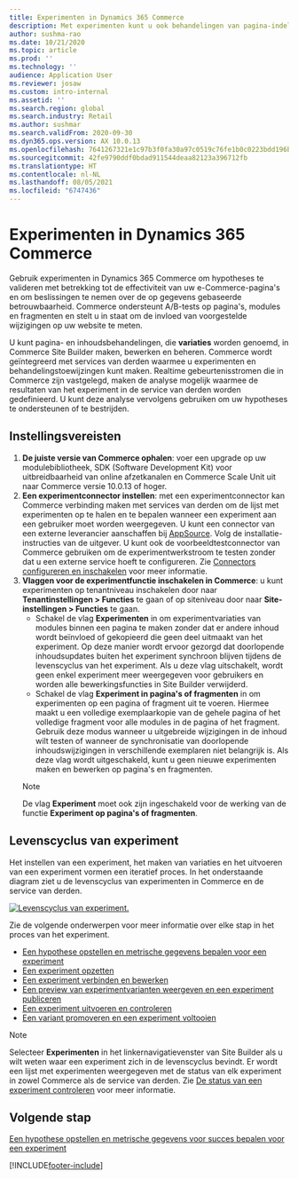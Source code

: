 ```yaml
---
title: Experimenten in Dynamics 365 Commerce
description: Met experimenten kunt u ook behandelingen van pagina-indelingen en inhoud in Site Builder maken, bewerken en beheren. Complete ondersteuning van experimenten is ingeschakeld voor e-Commerce-pagina's en -entiteiten binnen een pagina.
author: sushma-rao
ms.date: 10/21/2020
ms.topic: article
ms.prod: ''
ms.technology: ''
audience: Application User
ms.reviewer: josaw
ms.custom: intro-internal
ms.assetid: ''
ms.search.region: global
ms.search.industry: Retail
ms.author: sushmar
ms.search.validFrom: 2020-09-30
ms.dyn365.ops.version: AX 10.0.13
ms.openlocfilehash: 7641267321e1c97b3f0fa30a97c0519c76fe1b0c0223bdd196b6791d5de7cd8d
ms.sourcegitcommit: 42fe9790ddf0bdad911544deaa82123a396712fb
ms.translationtype: HT
ms.contentlocale: nl-NL
ms.lasthandoff: 08/05/2021
ms.locfileid: "6747436"
---
```

# <a name="experimentation-in-dynamics-365-commerce"></a>Experimenten in Dynamics 365 Commerce
Gebruik experimenten in Dynamics 365 Commerce om hypotheses te valideren met betrekking tot de effectiviteit van uw e-Commerce-pagina's en om beslissingen te nemen over de op gegevens gebaseerde betrouwbaarheid. Commerce ondersteunt A/B-tests op pagina's, modules en fragmenten en stelt u in staat om de invloed van voorgestelde wijzigingen op uw website te meten.

U kunt pagina- en inhoudsbehandelingen, die **variaties** worden genoemd, in Commerce Site Builder maken, bewerken en beheren. Commerce wordt geïntegreerd met services van derden waarmee u experimenten en behandelingstoewijzingen kunt maken. Realtime gebeurtenisstromen die in Commerce zijn vastgelegd, maken de analyse mogelijk waarmee de resultaten van het experiment in de service van derden worden gedefinieerd. U kunt deze analyse vervolgens gebruiken om uw hypotheses te ondersteunen of te bestrijden.

## <a name="set-up-prerequisites"></a>Instellingsvereisten
1. **De juiste versie van Commerce ophalen**: voer een upgrade op uw modulebibliotheek, SDK (Software Development Kit) voor uitbreidbaarheid van online afzetkanalen en Commerce Scale Unit uit naar Commerce versie 10.0.13 of hoger.
1. **Een experimentconnector instellen**: met een experimentconnector kan Commerce verbinding maken met services van derden om de lijst met experimenten op te halen en te bepalen wanneer een experiment aan een gebruiker moet worden weergegeven. U kunt een connector van een externe leverancier aanschaffen bij [AppSource](https://appsource.microsoft.com). Volg de installatie-instructies van de uitgever. U kunt ook de voorbeeldtestconnector van Commerce gebruiken om de experimentwerkstroom te testen zonder dat u een externe service hoeft te configureren. Zie [Connectors configureren en inschakelen](e-commerce-extensibility/connectors.md) voor meer informatie. 
1. **Vlaggen voor de experimentfunctie inschakelen in Commerce**: u kunt experimenten op tenantniveau inschakelen door naar **Tenantinstellingen > Functies** te gaan of op siteniveau door naar **Site-instellingen > Functies** te gaan.
    - Schakel de vlag **Experimenten** in om experimentvariaties van modules binnen een pagina te maken zonder dat er andere inhoud wordt beïnvloed of gekopieerd die geen deel uitmaakt van het experiment. Op deze manier wordt ervoor gezorgd dat doorlopende inhoudsupdates buiten het experiment synchroon blijven tijdens de levenscyclus van het experiment. Als u deze vlag uitschakelt, wordt geen enkel experiment meer weergegeven voor gebruikers en worden alle bewerkingsfuncties in Site Builder verwijderd.
    - Schakel de vlag **Experiment in pagina's of fragmenten** in om experimenten op een pagina of fragment uit te voeren. Hiermee maakt u een volledige exemplaarkopie van de gehele pagina of het volledige fragment voor alle modules in de pagina of het fragment. Gebruik deze modus wanneer u uitgebreide wijzigingen in de inhoud wilt testen of wanneer de synchronisatie van doorlopende inhoudswijzigingen in verschillende exemplaren niet belangrijk is. Als deze vlag wordt uitgeschakeld, kunt u geen nieuwe experimenten maken en bewerken op pagina's en fragmenten.
    > [!NOTE]
    > De vlag **Experiment** moet ook zijn ingeschakeld voor de werking van de functie **Experiment op pagina's of fragmenten**.
    
## <a name="experimentation-lifecycle"></a>Levenscyclus van experiment
Het instellen van een experiment, het maken van variaties en het uitvoeren van een experiment vormen een iteratief proces. In het onderstaande diagram ziet u de levenscyclus van experimenten in Commerce en de service van derden. 

[ ![Levenscyclus van experiment.](./media/experimentation_lifecycle.svg) ](./media/experimentation_lifecycle.svg#lightbox)

Zie de volgende onderwerpen voor meer informatie over elke stap in het proces van het experiment.
- [Een hypothese opstellen en metrische gegevens bepalen voor een experiment](experimentation-identify.md)
- [Een experiment opzetten](experimentation-setup.md)
- [Een experiment verbinden en bewerken](experimentation-connect-edit.md)
- [Een preview van experimentvarianten weergeven en een experiment publiceren](experimentation-preview-publish.md)
- [Een experiment uitvoeren en controleren](experimentation-run-monitor.md)
- [Een variant promoveren en een experiment voltooien](experimentation-review-complete.md)

> [!NOTE]
> Selecteer **Experimenten** in het linkernavigatievenster van Site Builder als u wilt weten waar een experiment zich in de levenscyclus bevindt. Er wordt een lijst met experimenten weergegeven met de status van elk experiment in zowel Commerce als de service van derden. Zie [De status van een experiment controleren](experimentation-status.md) voor meer informatie.

## <a name="next-step"></a>Volgende stap
[Een hypothese opstellen en metrische gegevens voor succes bepalen voor een experiment](experimentation-identify.md) 


[!INCLUDE[footer-include](../includes/footer-banner.md)]